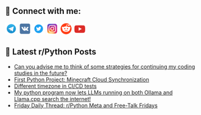 ## 🔎 Connect with me:
[<img src="https://github.com/bullbesh/bullbesh/blob/main/images/Telegram.png" width="32" height="32" />](https://t.me/bullbesh)
[<img src="https://github.com/bullbesh/bullbesh/blob/main/images/VK.png" width="32" height="32" />](https://vk.com/bullbesh)
[<img src="https://github.com/bullbesh/bullbesh/blob/main/images/Twitter.png" width="32" height="32" />](https://twitter.com/bullbesh1)
[<img src="https://github.com/bullbesh/bullbesh/blob/main/images/Instagram.png" width="32" height="32" />](https://www.instagram.com/bullbesh)
[<img src="https://github.com/bullbesh/bullbesh/blob/main/images/Reddit.png" width="32" height="32" />](https://www.reddit.com/user/bullbesh)
[<img src="https://github.com/bullbesh/bullbesh/blob/main/images/YouTube.png" width="32" height="32" />](https://www.youtube.com/channel/UCtfjRs6uzgq5mfm8S06WTcg)

## 📕 Latest r/Python Posts
<!-- BLOG-POST-LIST:START -->
- [Can you advise me to think of some strategies for continuing my coding studies in the future?](https://www.reddit.com/r/Python/comments/1fqhsul/can_you_advise_me_to_think_of_some_strategies_for/)
- [First Python Project: Minecraft Cloud Synchronization](https://www.reddit.com/r/Python/comments/1fqhocd/first_python_project_minecraft_cloud/)
- [Different timezone in CI/CD tests](https://www.reddit.com/r/Python/comments/1fqfxg1/different_timezone_in_cicd_tests/)
- [My python program now lets LLMs running on both Ollama and Llama.cpp search the internet!](https://www.reddit.com/r/Python/comments/1fqf96f/my_python_program_now_lets_llms_running_on_both/)
- [Friday Daily Thread: r/Python Meta and Free-Talk Fridays](https://www.reddit.com/r/Python/comments/1fqar0b/friday_daily_thread_rpython_meta_and_freetalk/)
<!-- BLOG-POST-LIST:END -->
